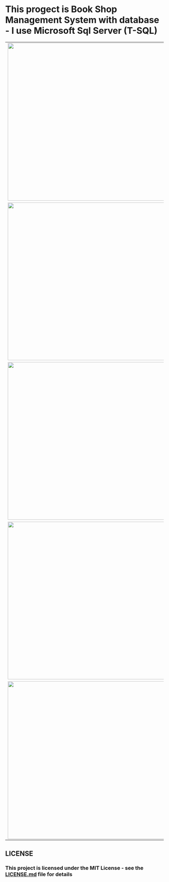 <p align="center">
<h1>This progect is Book Shop Management System with database - I use Microsoft Sql Server (T-SQL)</h1>
</p>

<table>
    <tr>
      <td>
       <img src="https://user-images.githubusercontent.com/52591976/108695750-f2452680-7500-11eb-96e6-aa455090a866.png"width =500/>
      <td/>
      <td>
        <img src="https://user-images.githubusercontent.com/52591976/108695755-f3765380-7500-11eb-80b4-376df9cb7b08.png"width =500/>
        <td/>
    </tr>   
     <tr>   
        <td>
       <img src="https://user-images.githubusercontent.com/52591976/108695762-f5401700-7500-11eb-9767-cd0361190d5e.png"width =500/>
      <td/>
      <td>
        <img src="https://user-images.githubusercontent.com/52591976/108695767-f6714400-7500-11eb-8b2a-bf7db34f9b88.png"width =500/>
        <td/>
      <tr/>
     <tr>   
        <td>
       <img src="https://user-images.githubusercontent.com/52591976/108695769-f83b0780-7500-11eb-996d-020363ba1fda.png"width =500/>
      <td/>
      <td>
        <img src="https://user-images.githubusercontent.com/52591976/108695833-05f08d00-7501-11eb-9f21-cf28864a81d0.png"width =500/>
        <td/>
      <tr/>
    <tr>   
        <td>
       <img src="https://user-images.githubusercontent.com/52591976/108695774-f96c3480-7500-11eb-9272-f3c88fc61372.png"width =500/>
      <td/>
      <td>
        <img src="https://user-images.githubusercontent.com/52591976/108695783-fbce8e80-7500-11eb-8348-2814e8509942.png"width =500/>
        <td/>
      <tr/>
    <tr>   
        <td>
       <img src="https://user-images.githubusercontent.com/52591976/108695808-fffaac00-7500-11eb-8481-8fc1b289b4a4.png"width =500/>
      <td/>
      <td>
        <img src="https://user-images.githubusercontent.com/52591976/108695816-01c46f80-7501-11eb-8ff4-bc6246c04683.png"width =500/>
        <td/>
      <tr/>
  <table/>
  
  
<h2> LICENSE </h2>
<h3> This project is licensed under the MIT License - see the <a href="https://github.com/BlueButterflies/Book-Shop-Management-System/blob/master/LICENSE">LICENSE.md<a/> file for details <h3/>
<div/>
